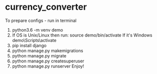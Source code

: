 # currency_converter
To prepare configs - run in terminal
1) python3.6  -m venv demo
2) If OS is Unix/Linux then run:
source demo/bin/activate 
 If it's Windows 
demo\Scripts\activate
3) pip install django
4) python manage.py makemigrations
5) python manage.py migrate
6) python manage.py createsuperuser
7) python manage.py runserver
 Enjoy!
